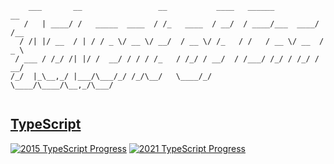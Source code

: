 ```
    ___       __                 __           ____   ______          __   
   /   | ____/ /   _____  ____  / /_   ____  / __/  / ____/___  ____/ /__ 
  / /| |/ __  / | / / _ \/ __ \/ __/  / __ \/ /_   / /   / __ \/ __  / _ \
 / ___ / /_/ /| |/ /  __/ / / / /_   / /_/ / __/  / /___/ /_/ / /_/ /  __/
/_/  |_\__,_/ |___/\___/_/ /_/\__/   \____/_/     \____/\____/\__,_/\___/ 
                                                                          
```

## [TypeScript](https://github.com/rfist/aoc/tree/typescript)

[![2015 TypeScript Progress](https://img.shields.io/endpoint?style=for-the-badge&url=https://raw.githubusercontent.com/rfist/aoc/typescript/.github/badges/typescript/2015.json)](https://github.com/rfist/aoc/tree/typescript/2015)
[![2021 TypeScript Progress](https://img.shields.io/endpoint?style=for-the-badge&url=https://raw.githubusercontent.com/rfist/aoc/typescript/.github/badges/typescript/2021.json)](https://github.com/rfist/aoc/tree/typescript/2021)
